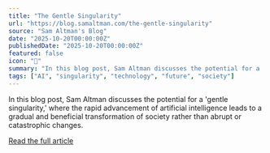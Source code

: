 ```yaml
---
title: "The Gentle Singularity"
url: "https://blog.samaltman.com/the-gentle-singularity"
source: "Sam Altman's Blog"
date: "2025-10-20T00:00:00Z"
publishedDate: "2025-10-20T00:00:00Z"
featured: false
icon: "📰"
summary: "In this blog post, Sam Altman discusses the potential for a 'gentle singularity,' where the rapid advancement of artificial intelligence leads to a gradual and beneficial transformation of society rather than abrupt or catastrophic changes."
tags: ["AI", "singularity", "technology", "future", "society"]
---
```


In this blog post, Sam Altman discusses the potential for a 'gentle singularity,' where the rapid advancement of artificial intelligence leads to a gradual and beneficial transformation of society rather than abrupt or catastrophic changes.

[Read the full article](https://blog.samaltman.com/the-gentle-singularity)
